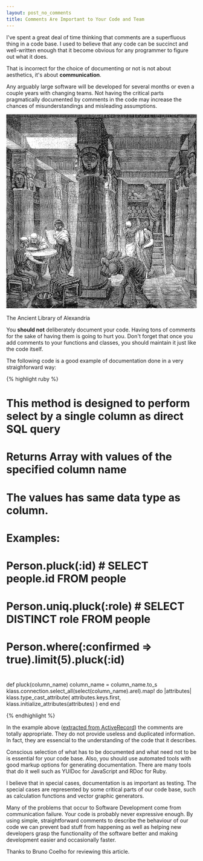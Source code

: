 ```yaml
---
layout: post_no_comments
title: Comments Are Important to Your Code and Team
---
```


<span class="drops">I</span>'ve spent a great deal of time thinking that comments are a superfluous thing in a code base. I used to believe that any code can be succinct and well-written enough that it become obvious for any programmer to figure out what it does.

That is incorrect for the choice of documenting or not is not about aesthetics, it's about **communication**.

Any arguably large software will be developed for several months or even a couple years with changing teams. Not having the critical parts pragmatically documented by comments in the code may increase the chances of misunderstandings and misleading assumptions.

![The Ancient Library of Alexandria](/public/images/Ancientlibraryalex.jpg "The Ancient Library of Alexandria")

<span class="image_caption">The Ancient Library of Alexandria</span>

You **should not** deliberately document your code. Having tons of comments for the sake of having them is going to hurt you. Don't forget that once you add comments to your functions and classes, you should maintain it just like the code itself.

The following code is a good example of documentation done in a very straighforward way:

{% highlight ruby %}

# This method is designed to perform select by a single column as direct SQL query
# Returns Array with values of the specified column name
# The values has same data type as column.
#
# Examples:
#
#   Person.pluck(:id) # SELECT people.id FROM people
#   Person.uniq.pluck(:role) # SELECT DISTINCT role FROM people
#   Person.where(:confirmed => true).limit(5).pluck(:id)
#
def pluck(column_name)
  column_name = column_name.to_s
  klass.connection.select_all(select(column_name).arel).map! do |attributes|
    klass.type_cast_attribute(
      attributes.keys.first,
      klass.initialize_attributes(attributes)
    )
  end
end

{% endhighlight %}

In the example above ([extracted from ActiveRecord]) the comments are totally appropriate. They do not provide useless and duplicated information. In fact, they are essencial to the understanding of the code that it describes.

Conscious selection of what has to be documented and what need not to be is essential for your code base. Also, you should use automated tools with good markup options for generating documentation. There are many tools that do it well such as YUIDoc for JavaScript and RDoc for Ruby.

I believe that in special cases, documentation is as important as testing. The special cases are represented by some critical parts of our code base, such as calculation functions and vector graphic generators.

Many of the problems that occur to Software Development come from communication failure. Your code is probably never expressive enough. By using simple, straightforward comments to describe the behaviour of our code we can prevent bad stuff from happening as well as helping new developers grasp the functionality of the software better and making development easier and occasionally faster.

Thanks to Bruno Coelho for reviewing this article.

[extracted from ActiveRecord]: https://github.com/rails/rails/blob/f8f4ac91203506c94d547ee0ef530bd60faf97ed/activerecord/lib/active_record/relation/calculations.rb